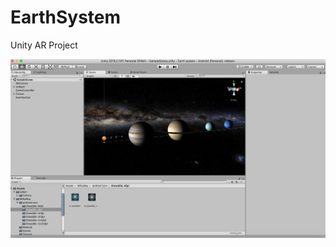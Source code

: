 # EarthSystem
Unity AR Project

![alt screen](https://github.com/iwanoisch/EarthSystem/blob/master/screen.png)
